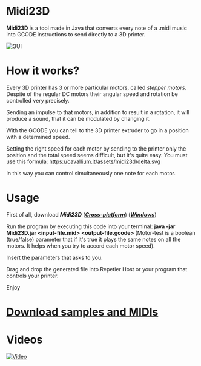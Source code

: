 # Midi23D
**Midi23D** is a tool made in Java that converts every note of a .midi music into GCODE instructions to send directly to a 3D printer.

![GUI](https://cavallium.it/assets/midi23d/midi-gui.png)

# How it works?
Every 3D printer has 3 or more particular motors, called *stepper motors*. Despite of the regular DC motors their angular speed and rotation be controlled very precisely.

Sending an impulse to that motors, in addition to result in a rotation, it will produce a sound, that it can be modulated by changing it.

With the GCODE you can tell to the 3D printer extruder to go in a position with a determined speed.

Setting the right speed for each motor by sending to the printer only the position and the total speed seems difficult, but it's quite easy.
You must use this formula: https://cavallium.it/assets/midi23d/delta.svg

In this way you can control simultaneously one note for each motor.

# Usage
First of all, download ***Midi23D*** ([***Cross-platform***](https://cavallium.it/assets/midi23d/Midi23D.jar)) ([***Windows***](https://cavallium.it/assets/midi23d/Midi23D.exe))

Run the program by executing this code into your terminal:
**java -jar Midi23D.jar <input-file.mid> <output-file.gcode> <speed-multiplier> <tone-multiplier> <motor-test>**
(Motor-test is a boolean (true/false) parameter that if it's true it plays the same notes on all the motors. It helps when you try to accord each motor speed).

Insert the parameters that asks to you.

Drag and drop the generated file into Repetier Host or your program that controls your printer.

Enjoy

# [Download samples and MIDIs](https://cavallium.it/Midi23D)

# Videos
[![Video](http://img.youtube.com/vi/4rcnu8j1Xqk/0.jpg)](https://www.youtube.com/embed/4rcnu8j1Xqk)
